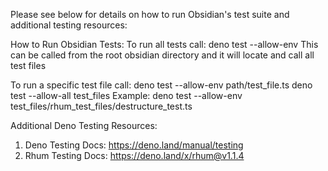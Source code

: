 Please see below for details on how to run Obsidian's test suite and additional testing resources:

How to Run Obsidian Tests:
To run all tests call:
deno test --allow-env
This can be called from the root obsidian directory and it will locate and call all test files

To run a specific test file call:
deno test --allow-env path/test_file.ts
deno test --allow-all test_files
Example: deno test --allow-env test_files/rhum_test_files/destructure_test.ts

Additional Deno Testing Resources:

1. Deno Testing Docs: https://deno.land/manual/testing
2. Rhum Testing Docs: https://deno.land/x/rhum@v1.1.4
